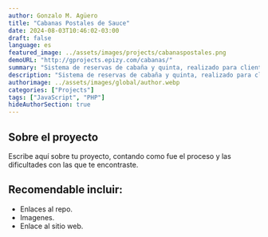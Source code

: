```yaml
---
author: Gonzalo M. Agüero
title: "Cabanas Postales de Sauce"
date: 2024-08-03T10:46:02-03:00
draft: false
language: es
featured_image: ../assets/images/projects/cabanaspostales.png
demoURL: "http://gprojects.epizy.com/cabanas/"
summary: "Sistema de reservas de cabaña y quinta, realizado para cliente."
description: "Sistema de reservas de cabaña y quinta, realizado para cliente."
authorimage: ../assets/images/global/author.webp
categories: ["Projects"]
tags: ["JavaScript", "PHP"]
hideAuthorSection: true
---
```

## Sobre el proyecto
Escribe aquí sobre tu proyecto, contando como fue el proceso y las dificultades con las que te encontraste.
## Recomendable incluir:
- Enlaces al repo.
- Imagenes.
- Enlace al sitio web.

